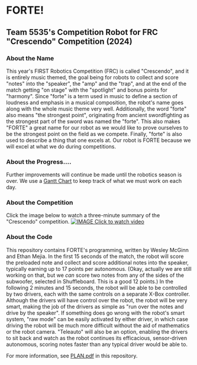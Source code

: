 # FORTE!
## Team 5535's Competition Robot for FRC "Crescendo" Competition (2024)

### About the Name
This year's FIRST Robotics Competition (FRC) is called "Crescendo", and it is entirely music themed, the goal being for robots to collect and score "notes" into the "speaker", the "amp" and the "trap", and at the end of the match getting "on stage" with the "spotlight" and bonus points for "harmony".  Since "forte" is a term used in music to define a section of loudness and emphasis in a musical composition, the robot's name goes along with the whole music theme very well.  Additionally, the word "forte" also means "the strongest point", originating from ancient swordfighting as the strongest part of the sword was named the "forte".  This also makes "FORTE" a great name for our robot as we would like to prove ourselves to be the strongest point on the field as we compete.  Finally, "forte" is also used to describe a thing that one excels at.  Our robot is FORTE because we will excel at what we do during competitions.

### About the Progress....
Further improvements will continue be made until the robotics season is over.  We use a [Gantt Chart](https://github.com/orgs/Bionic-Bison-5535/projects/2/views/2) to keep track of what we must work on each day.

### About the Competition

Click the image below to watch a three-minute summary of the "Crescendo" competition.
[![IMAGE Click to watch video](https://img.youtube.com/vi/9keeDyFxzY4/0.jpg)](https://www.youtube.com/watch?v=9keeDyFxzY4)

### About the Code
This repository contains FORTE's programming, written by Wesley McGinn and Ethan Mejia.  In the first 15 seconds of the match, the robot will score the preloaded note and collect and score additional notes into the speaker, typically earning up to 17 points per autonomous.  (Okay, actually we are still working on that, but we _can_ score two notes from any of the sides of the subwoofer, selected in Shuffleboard.  This is a good 12 points.)  In the following 2 minutes and 15 seconds, the robot will be able to be controlled by two drivers, each with the same controls on a separate X-Box controller.  Although the drivers will have control over the robot, the robot will be very smart, making the job of the drivers as simple as "run over the notes and drive by the speaker".  If something does go wrong with the robot's smart system, "raw mode" can be easily activated by either driver, in which case driving the robot will be much more difficult without the aid of mathematics or the robot camera.  "Teleauto" will also be an option, enabling the drivers to sit back and watch as the robot continues its efficacious, sensor-driven autonomous, scoring notes faster than any typical driver would be able to.

For more information, see [PLAN.pdf](https://github.com/Bionic-Bison-5535/FORTE/blob/main/PLAN.pdf) in this repository.
